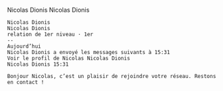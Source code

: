 
Nicolas Dionis
Nicolas Dionis

    Nicolas Dionis
    Nicolas Dionis
    relation de 1er niveau · 1er
    -- 
    Aujourd’hui
    Nicolas Dionis a envoyé les messages suivants à 15:31
    Voir le profil de Nicolas Nicolas Dionis
    Nicolas Dionis 15:31

    Bonjour Nicolas, c’est un plaisir de rejoindre votre réseau. Restons en contact !

